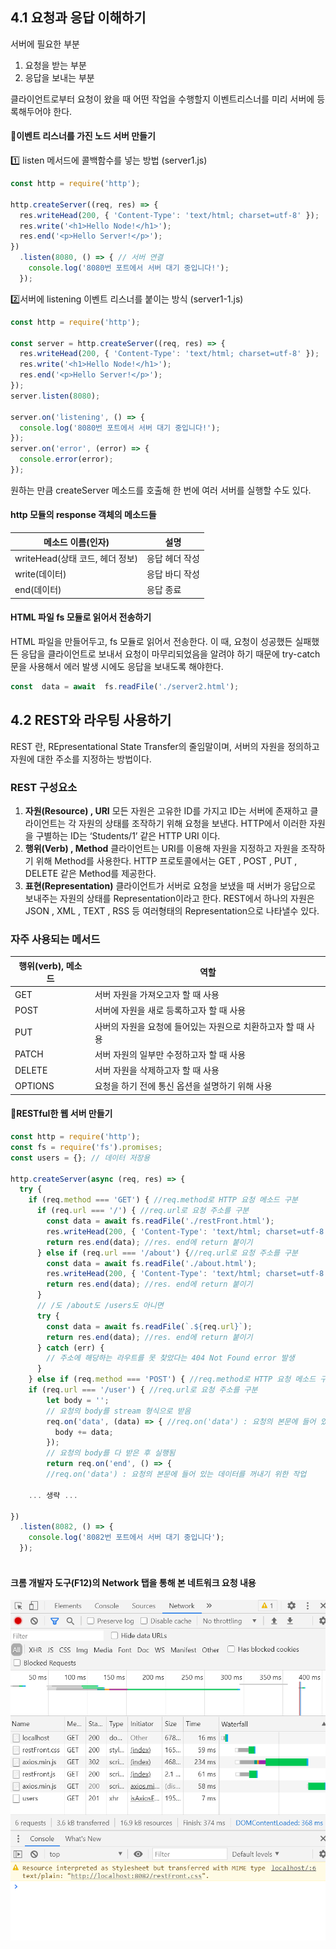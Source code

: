 ﻿## 4.1 요청과 응답 이해하기 

서버에 필요한 부분
1. 요청을 받는 부분
2. 응답을 보내는 부분

클라이언트로부터 요청이 왔을 때 어떤 작업을 수행할지 이벤트리스너를 미리 서버에 등록해두어야 한다.

#### 💫이벤트 리스너를 가진 노드 서버 만들기
1️⃣ listen 메서드에 콜백함수를 넣는 방법 (server1.js)
```javascript 
const http = require('http');

http.createServer((req, res) => {
  res.writeHead(200, { 'Content-Type': 'text/html; charset=utf-8' });
  res.write('<h1>Hello Node!</h1>');
  res.end('<p>Hello Server!</p>');
})
  .listen(8080, () => { // 서버 연결
    console.log('8080번 포트에서 서버 대기 중입니다!');
  });

```
2️⃣서버에 listening 이벤트 리스너를 붙이는 방식 (server1-1.js)
```javascript 
const http = require('http');

const server = http.createServer((req, res) => {
  res.writeHead(200, { 'Content-Type': 'text/html; charset=utf-8' });
  res.write('<h1>Hello Node!</h1>');
  res.end('<p>Hello Server!</p>');
});
server.listen(8080);

server.on('listening', () => {
  console.log('8080번 포트에서 서버 대기 중입니다!');
});
server.on('error', (error) => {
  console.error(error);
});
```
원하는 만큼 createServer 메소드를 호출해 한 번에 여러 서버를 실행할 수도 있다.


#### http 모듈의 response 객체의 메소드들
|메소드 이름(인자)|설명  |
|--|--|
|writeHead(상태 코드, 헤더 정보)   | 응답 헤더 작성 |
|write(데이터) |응답 바디 작성|
|end(데이터) |응답 종료

#### HTML 파일 fs 모듈로 읽어서 전송하기
HTML 파일을 만들어두고, fs 모듈로 읽어서 전송한다.
이 때, 요청이 성공했든 실패했든 응답을 클라이언트로 보내서 요청이 마무리되었음을 알려야 하기 때문에  try-catch 문을 사용해서 에러 발생 시에도 응답을 보내도록 해야한다.
```javascript 
const  data = await  fs.readFile('./server2.html');
``` 
 
## 4.2 REST와 라우팅 사용하기

REST 란, REpresentational State Transfer의 줄임말이며, 서버의 자원을 정의하고 자원에 대한 주소를 지정하는 방법이다. 

### REST 구성요소
1. **자원(Resource) , URI**
모든 자원은 고유한 ID를 가지고 ID는 서버에 존재하고 클라이언트는 각 자원의 상태를 조작하기 위해 요청을 보낸다. HTTP에서 이러한 자원을 구별하는 ID는 ‘Students/1’ 같은 HTTP URI 이다.
2. **행위(Verb) , Method**
클라이언트는 URI를 이용해 자원을 지정하고 자원을 조작하기 위해 Method를 사용한다. HTTP 프로토콜에서는 GET , POST , PUT , DELETE 같은 Method를 제공한다.
3. **표현(Representation)**
클라이언트가 서버로 요청을 보냈을 때 서버가 응답으로 보내주는 자원의 상태를 Representation이라고 한다. REST에서 하나의 자원은 JSON , XML , TEXT , RSS 등 여러형태의 Representation으로 나타낼수 있다.

###  자주 사용되는 메서드
|행위(verb), 메소드|역할 |
|--|--|
|GET  |서버 자원을 가져오고자 할 때 사용  |
|POST|서버에 자원을 새로 등록하고자 할 때 사용|
|PUT|사버의 자원을 요청에 들어있는 자원으로 치환하고자 할 때 사용|
|PATCH|서버 자원의 일부만 수정하고자 할 때 사용|
|DELETE|서버 자원을 삭제하고자 할 때 사용|
|OPTIONS|요청을 하기 전에 통신 옵션을 설명하기 위해 사용|

#### 💫RESTful한 웹 서버 만들기
```javascript 
const http = require('http');
const fs = require('fs').promises;
const users = {}; // 데이터 저장용

http.createServer(async (req, res) => {
  try {
    if (req.method === 'GET') { //req.method로 HTTP 요청 메소드 구분
      if (req.url === '/') { //req.url로 요청 주소를 구분
        const data = await fs.readFile('./restFront.html');
        res.writeHead(200, { 'Content-Type': 'text/html; charset=utf-8' });
        return res.end(data); //res. end에 return 붙이기
      } else if (req.url === '/about') {//req.url로 요청 주소를 구분
        const data = await fs.readFile('./about.html');
        res.writeHead(200, { 'Content-Type': 'text/html; charset=utf-8' });
        return res.end(data); //res. end에 return 붙이기
      } 
      // /도 /about도 /users도 아니면
      try {
        const data = await fs.readFile(`.${req.url}`);
        return res.end(data); //res. end에 return 붙이기
      } catch (err) {
        // 주소에 해당하는 라우트를 못 찾았다는 404 Not Found error 발생
      }
    } else if (req.method === 'POST') { //req.method로 HTTP 요청 메소드 구분
    if (req.url === '/user') { //req.url로 요청 주소를 구분
        let body = '';
        // 요청의 body를 stream 형식으로 받음
        req.on('data', (data) => { //req.on('data') : 요청의 본문에 들어 있는 데이터를 꺼내기 위한 작업
          body += data;
        });
        // 요청의 body를 다 받은 후 실행됨
        return req.on('end', () => {
        //req.on('data') : 요청의 본문에 들어 있는 데이터를 꺼내기 위한 작업
    
    ... 생략 ...

})
  .listen(8082, () => {
    console.log('8082번 포트에서 서버 대기 중입니다');
  });
 
```

####  크롬 개발자 도구(F12)의 Network 탭을 통해 본 네트워크 요청 내용

![F12](https://github.com/tave7-nodejs/summary_notes/blob/main/chap04/F12.png)




